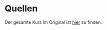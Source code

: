 # Quellen

Der gesamte Kurs im Original ist [hier](https://lx3.mint-kolleg.kit.edu/onlinekursphysik/html/1.3.1/modstart.html) zu finden.
